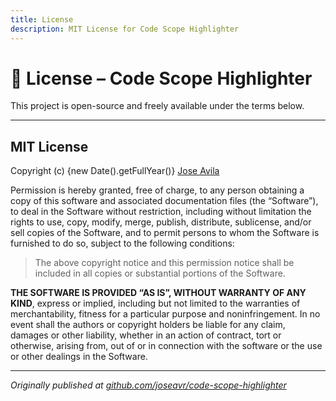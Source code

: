 ```yaml
---
title: License
description: MIT License for Code Scope Highlighter
---
```


# 📄 License – Code Scope Highlighter

This project is open-source and freely available under the terms below.

---

## MIT License

Copyright (c) {new Date().getFullYear()} [Jose Avila](https://github.com/joseavr)

Permission is hereby granted, free of charge, to any person obtaining a copy of this software and associated documentation files (the “Software”), to deal in the Software without restriction, including without limitation the rights to use, copy, modify, merge, publish, distribute, sublicense, and/or sell copies of the Software, and to permit persons to whom the Software is furnished to do so, subject to the following conditions:

> The above copyright notice and this permission notice shall be included in all copies or substantial portions of the Software.

**THE SOFTWARE IS PROVIDED “AS IS”, WITHOUT WARRANTY OF ANY KIND**, express or implied, including but not limited to the warranties of merchantability, fitness for a particular purpose and noninfringement. In no event shall the authors or copyright holders be liable for any claim, damages or other liability, whether in an action of contract, tort or otherwise, arising from, out of or in connection with the software or the use or other dealings in the Software.

---

_Originally published at [github.com/joseavr/code-scope-highlighter](https://github.com/joseavr/code-scope-highlighter)_
